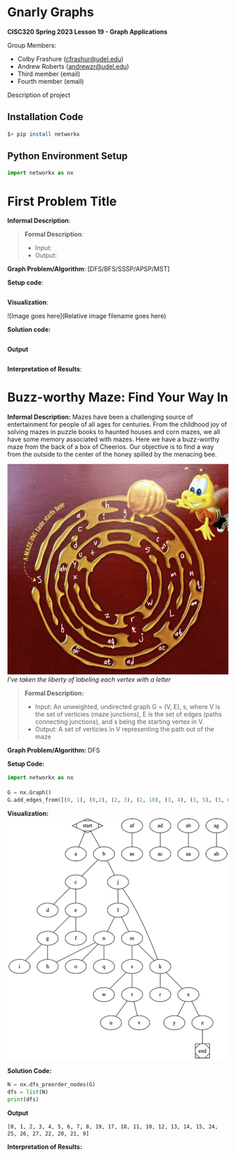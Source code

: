 # Gnarly Graphs

**CISC320 Spring 2023 Lesson 19 - Graph Applications**

Group Members:
* Colby Frashure (cfrashur@udel.edu)
* Andrew Roberts (andrewzr@udel.edu)
* Third member (email)
* Fourth member (email)

Description of project

## Installation Code

```sh
$> pip install networkx
```

## Python Environment Setup

```python
import networkx as nx
```

# First Problem Title

**Informal Description**: 

> **Formal Description**:
>  * Input:
>  * Output:

**Graph Problem/Algorithm**: [DFS/BFS/SSSP/APSP/MST]


**Setup code**:

```python
```

**Visualization**:

![Image goes here](Relative image filename goes here)

**Solution code:**

```python
```

**Output**

```
```

**Interpretation of Results**:

# Buzz-worthy Maze: Find Your Way In

**Informal Description:**
Mazes have been a challenging source of entertainment for people of all ages for centuries. From the childhood joy of solving mazes in puzzle books to haunted houses and corn mazes, we all have some memory associated with mazes. Here we have a buzz-worthy maze from the back of a box of Cheerios. Our objective is to find a way from the outside to the center of the honey spilled by the menacing bee.

![Image of original maze](./maze.png)
*I've taken the liberty of labeling each vertex with a letter*

>**Formal Description:**
> * Input: An unweighted, undirected graph G = (V, E), s, where V is the set of verticies (maze junctions), E is the set of edges (paths connecting junctions), and s being the starting vertex in V.
> * Output: A set of verticies in V representing the path out of the maze

**Graph Problem/Algorithm:** DFS

**Setup Code:**

```python
import networkx as nx

G = nx.Graph()
G.add_edges_from([(0, 1), (0,2), (2, 3), (2, 10), (3, 4), (3, 5), (5, 6), (5, 7), (7, 8), (7, 9), (10, 11), (11, 18), (10, 12), (12, 13), (12, 14), (13, 11), (14, 15), (19, 17), (19, 8), (11, 24), (24, 25), (24, 26), (13, 18), (18, 22), (18, 19), (19, 20), (19, 21), (26, 27)])
```

**Visualization:**
![DFS Graph of Maze](./DFS-maze-graph.png)

**Solution Code:**

```python
N = nx.dfs_preorder_nodes(G)
dfs = list(N)
print(dfs)
```

**Output**

```
[0, 1, 2, 3, 4, 5, 6, 7, 8, 19, 17, 18, 11, 10, 12, 13, 14, 15, 24, 25, 26, 27, 22, 20, 21, 9]
```

**Interpretation of Results:**


